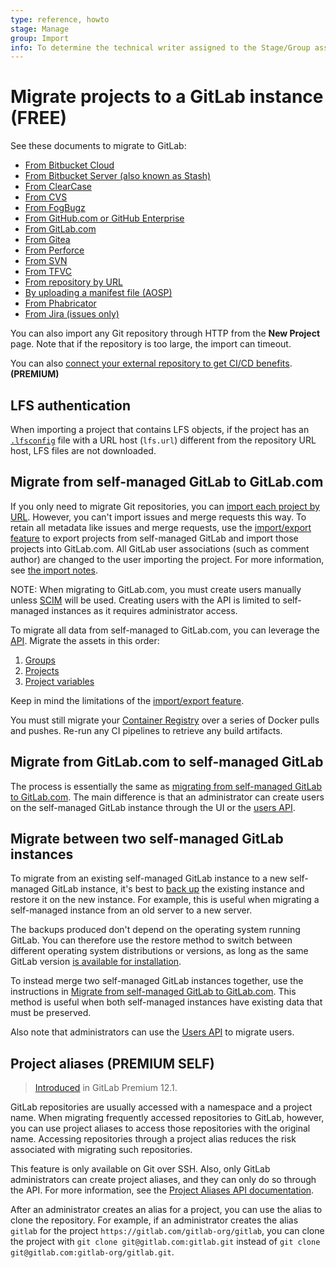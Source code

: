 ```yaml
---
type: reference, howto
stage: Manage
group: Import
info: To determine the technical writer assigned to the Stage/Group associated with this page, see https://about.gitlab.com/handbook/engineering/ux/technical-writing/#assignments
---
```


# Migrate projects to a GitLab instance **(FREE)**

See these documents to migrate to GitLab:

- [From Bitbucket Cloud](bitbucket.md)
- [From Bitbucket Server (also known as Stash)](bitbucket_server.md)
- [From ClearCase](clearcase.md)
- [From CVS](cvs.md)
- [From FogBugz](fogbugz.md)
- [From GitHub.com or GitHub Enterprise](github.md)
- [From GitLab.com](gitlab_com.md)
- [From Gitea](gitea.md)
- [From Perforce](perforce.md)
- [From SVN](svn.md)
- [From TFVC](tfvc.md)
- [From repository by URL](repo_by_url.md)
- [By uploading a manifest file (AOSP)](manifest.md)
- [From Phabricator](phabricator.md)
- [From Jira (issues only)](jira.md)

You can also import any Git repository through HTTP from the **New Project** page. Note that if the
repository is too large, the import can timeout.

You can also [connect your external repository to get CI/CD benefits](../../../ci/ci_cd_for_external_repos/index.md). **(PREMIUM)**

## LFS authentication

When importing a project that contains LFS objects, if the project has an [`.lfsconfig`](https://github.com/git-lfs/git-lfs/blob/master/docs/man/git-lfs-config.5.ronn)
file with a URL host (`lfs.url`) different from the repository URL host, LFS files are not downloaded.

## Migrate from self-managed GitLab to GitLab.com

If you only need to migrate Git repositories, you can [import each project by URL](repo_by_url.md).
However, you can't import issues and merge requests this way. To retain all metadata like issues and
merge requests, use the [import/export feature](../settings/import_export.md)
to export projects from self-managed GitLab and import those projects into GitLab.com. All GitLab
user associations (such as comment author) are changed to the user importing the project. For more
information, see [the import notes](../settings/import_export.md#important-notes).

NOTE:
When migrating to GitLab.com, you must create users manually unless [SCIM](../../../user/group/saml_sso/scim_setup.md)
will be used. Creating users with the API is limited to self-managed instances as it requires
administrator access.

To migrate all data from self-managed to GitLab.com, you can leverage the [API](../../../api/index.md).
Migrate the assets in this order:

1. [Groups](../../../api/groups.md)
1. [Projects](../../../api/projects.md)
1. [Project variables](../../../api/project_level_variables.md)

Keep in mind the limitations of the [import/export feature](../settings/import_export.md#exported-contents).

You must still migrate your [Container Registry](../../packages/container_registry/)
over a series of Docker pulls and pushes. Re-run any CI pipelines to retrieve any build artifacts.

## Migrate from GitLab.com to self-managed GitLab

The process is essentially the same as [migrating from self-managed GitLab to GitLab.com](#migrate-from-self-managed-gitlab-to-gitlabcom).
The main difference is that an administrator can create users on the self-managed GitLab instance
through the UI or the [users API](../../../api/users.md#user-creation).

## Migrate between two self-managed GitLab instances

To migrate from an existing self-managed GitLab instance to a new self-managed GitLab instance, it's
best to [back up](../../../raketasks/backup_restore.md)
the existing instance and restore it on the new instance. For example, this is useful when migrating
a self-managed instance from an old server to a new server.

The backups produced don't depend on the operating system running GitLab. You can therefore use
the restore method to switch between different operating system distributions or versions, as long
as the same GitLab version [is available for installation](../../../administration/package-information/deprecated_os.md).

To instead merge two self-managed GitLab instances together, use the instructions in
[Migrate from self-managed GitLab to GitLab.com](#migrate-from-self-managed-gitlab-to-gitlabcom).
This method is useful when both self-managed instances have existing data that must be preserved.

Also note that administrators can use the [Users API](../../../api/users.md)
to migrate users.

## Project aliases **(PREMIUM SELF)**

> [Introduced](https://gitlab.com/gitlab-org/gitlab/-/issues/3264) in GitLab Premium 12.1.

GitLab repositories are usually accessed with a namespace and a project name. When migrating
frequently accessed repositories to GitLab, however, you can use project aliases to access those
repositories with the original name. Accessing repositories through a project alias reduces the risk
associated with migrating such repositories.

This feature is only available on Git over SSH. Also, only GitLab administrators can create project
aliases, and they can only do so through the API. For more information, see the
[Project Aliases API documentation](../../../api/project_aliases.md).

After an administrator creates an alias for a project, you can use the alias to clone the
repository. For example, if an administrator creates the alias `gitlab` for the project
`https://gitlab.com/gitlab-org/gitlab`, you can clone the project with
`git clone git@gitlab.com:gitlab.git` instead of `git clone git@gitlab.com:gitlab-org/gitlab.git`.

